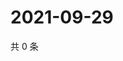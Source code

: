 # 2021-09-29

共 0 条

<!-- BEGIN WEIBO -->
<!-- 最后更新时间 Wed Sep 29 2021 01:17:27 GMT+0800 (China Standard Time) -->

<!-- END WEIBO -->
